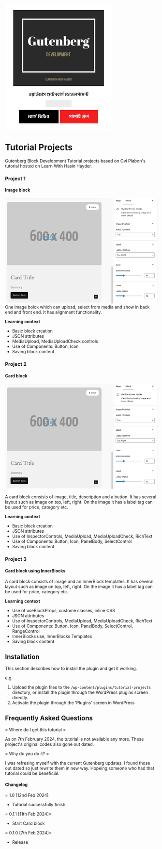 ![LWHH - Gutenberg](/assets/lwhh-gutenberg-screen.jpg)

# Tutorial Projects

Gutenberg Block Development Tutorial projects based on Ovi Plabon's tutorial hosted on Learn With Hasin Hayder.

### Project 1

#### Image block

![LWHH - image-block](/assets/image-block.png)
One image bolck which can upload, select from media and show in back end and front end. It has alignment functionality.

**Learning context**

- Basic block creation
- JSON attributes
- MediaUpload, MediaUploadCheck controls
- Use of Components: Button, Icon
- Saving block content

### Project 2

#### Card block

![LWHH - card-block](/assets/card-block.png)

A card block consists of image, title, description and a button. It has several layout such as image on top, left, right. On the image it has a label tag can be used for price, category etc.

**Learning context**

- Basic block creation
- JSON attributes
- Use of InspectorControls, MediaUpload, MediaUploadCheck, RichText
- Use of Components: Button, Icon, PanelBody, SelectControl
- Saving block content

### Project 3

#### Card block using InnerBlocks

A card block consists of image and an InnerBlock templates. It has several layout such as image on top, left, right. On the image it has a label tag can be used for price, category etc.

**Learning context**

- Use of useBlockProps, custome classes, inline CSS
- JSON attributes
- Use of InspectorControls, MediaUpload, MediaUploadCheck, RichText
- Use of Components: Button, Icon, PanelBody, SelectControl, RangeControl
- InnerBlocks use, InnerBlocks Templates
- Saving block content

## Installation

This section describes how to install the plugin and get it working.

e.g.

1. Upload the plugin files to the `/wp-content/plugins/tutorial-projects` directory, or install the plugin through the WordPress plugins screen directly.
1. Activate the plugin through the 'Plugins' screen in WordPress

## Frequently Asked Questions

= Where do I get this tutorial =

As on 7th February 2024, the tutorial is not available any more. These project's original codes also gone out dated.

= Why do you do it? =

I was refresing myself with the current Gutenberg updates. I found those out dated so just rewrite them in new way. Hopeing someone who had that tutorial could be beneficial.

#### Changelog

= 1.0 [12nd Feb 2024]

- Tutorial successfully finish

= 0.1.1 [11th Feb 2024]=

- Start Card block

= 0.1.0 [7th Feb 2024]=

- Release
